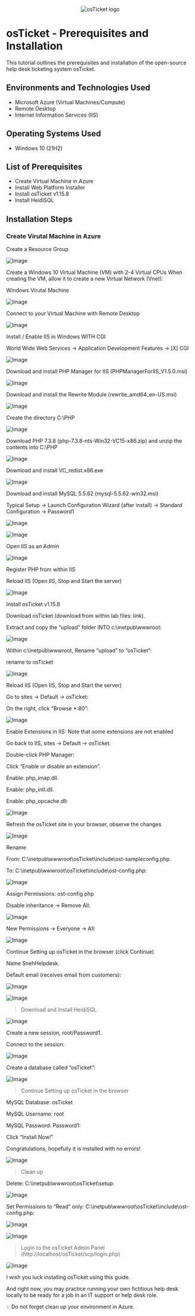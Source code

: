 <p align="center">
<img src="https://i.imgur.com/Clzj7Xs.png" alt="osTicket logo"/>
</p>

<h1>osTicket - Prerequisites and Installation</h1>
This tutorial outlines the prerequisites and installation of the open-source help desk ticketing system osTicket.<br />

<h2>Environments and Technologies Used</h2>

- Microsoft Azure (Virtual Machines/Compute)
- Remote Desktop
- Internet Information Services (IIS)

<h2>Operating Systems Used </h2>

- Windows 10</b> (21H2)

<h2>List of Prerequisites</h2>

- Create Virtual Machine in Azure
- Install Web Platform Installer
- Install osTicket v1.15.8
- Install HeidiSQL

<h2>Installation Steps</h2>

### Create Virutal Machine in Azure

Create a Resource Group

![Image](assets/resource.png)

Create a Windows 10 Virtual Machine (VM) with 2-4 Virtual CPUs When creating the VM, allow it to create a new Virtual Network (Vnet):

Windows Virutal Machine

![Image](assets/windows.png)


Connect to your Virtual Machine with Remote Desktop

![Image](assets/remote.png)

Install / Enable IIS in Windows WITH CGI

 World Wide Web Services -> Application Development Features -> [X] CGI

![Image](assets/iis.png)

Download and install PHP Manager for IIS (PHPManagerForIIS_V1.5.0.msi)

![Image](assets/php.png)

Download and install the Rewrite Module (rewrite_amd64_en-US.msi)
 
 ![Image](assets/rewrite.png)
 
Create the directory C:\PHP

![Image](assets/dir.png)

Download PHP 7.3.8 (php-7.3.8-nts-Win32-VC15-x86.zip) and unzip the contents into C:\PHP

![Image](assets/unzip.png)

Download and install VC_redist.x86.exe

![Image](assets/visual.png)

Download and install MySQL 5.5.62 (mysql-5.5.62-win32.msi)

Typical Setup ->
Launch Configuration Wizard (after install) ->
Standard Configuration ->
Password1

![Image](assets/mysql.png)

![Image](assets/sql-p.png)

Open IIS as an Admin

![Image](assets/iis-admin.png)

Register PHP from within IIS

Reload IIS (Open IIS, Stop and Start the server)

![Image](assets/enablephp.png)



Install osTicket v1.15.8

Download osTicket (download from within lab files: link).

Extract and copy the “upload” folder INTO c:\inetpub\wwwroot:

![Image](assets/upload.png)

Within c:\inetpub\wwwroot, Rename “upload” to “osTicket”:

rename to osTicket

![Image](assets/upload-rename.png)

Reload IIS (Open IIS, Stop and Start the server)

Go to sites -> Default -> osTicket:

On the right, click “Browse *:80”:

![Image](assets/osTicket.png)


Enable Extensions in IIS: Note that some extensions are not enabled

Go back to IIS, sites -> Default -> osTicket.

Double-click PHP Manager:

Click “Enable or disable an extension”.

Enable: php_imap.dll.

Enable: php_intl.dll.

Enable: php_opcache.dll:

![Image](assets/php_extensions.png)

Refresh the osTicket site in your browser, observe the changes

![Image](assets/refersh.png)

Rename

From: C:\inetpub\wwwroot\osTicket\include\ost-sampleconfig.php.

To: C:\inetpub\wwwroot\osTicket\include\ost-config.php:

![Image](assets/ost.png)

Assign Permissions: ost-config.php

Disable inheritance -> Remove All:

![Image](assets/disable.png)

New Permissions -> Everyone -> All:

![Image](assets/everyone.png)


Continue Setting up osTicket in the browser (click Continue)

Name SnehHelpdesk.

Default email (receives email from customers):

![Image](assets/continue.png)

![Image](assets/helpdesk.png)



> Download and Install HeidiSQL

![Image](assets/heidi.png)

Create a new session, root/Password1.

Connect to the session:

![Image](assets/2ndheidi.png)

Create a database called “osTicket”:

![Image](assets/Database.png)



> Continue Setting up osTicket in the browser

MySQL Database: osTicket

MySQL Username: root

MySQL Password: Password1:

Click “Install Now!”

Congratulations, hopefully it is installed with no errors!

![Image](assets/final-install.png)



> Clean up

Delete: C:\inetpub\wwwroot\osTicket\setup:

![Image](assets/delete.png)

Set Permissions to “Read” only: C:\inetpub\wwwroot\osTicket\include\ost-config.php:

![Image](assets/disable.png)

![Image](assets/disallow.png)



> Login to the osTicket Admin Panel (http://localhost/osTicket/scp/login.php)

![Image](assets/finish.png)



I wish you luck installing osTicket using this guide.

And right now, you may practice running your own fictitious help desk locally to be ready for a job in an IT support or help desk role.

💡 Do not forget clean up your environment in Azure.

